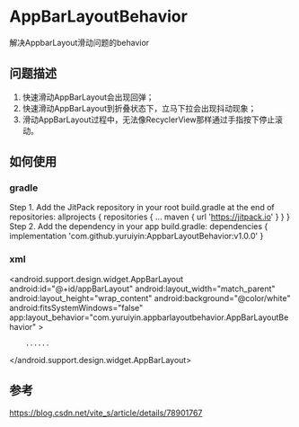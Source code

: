 # AppBarLayoutBehavior
解决AppbarLayout滑动问题的behavior

## 问题描述
1) 快速滑动AppBarLayout会出现回弹；
2) 快速滑动AppBarLayout到折叠状态下，立马下拉会出现抖动现象；
3) 滑动AppBarLayout过程中，无法像RecyclerView那样通过手指按下停止滚动。

## 如何使用
### gradle
Step 1. Add the JitPack repository in your root build.gradle at the end of repositories:
	allprojects {
		repositories {
			...
			maven { url 'https://jitpack.io' }
		}
	}
Step 2. Add the dependency in your app build.gradle:
	dependencies {
	        implementation 'com.github.yuruiyin:AppbarLayoutBehavior:v1.0.0'
	}

### xml
<android.support.design.widget.AppBarLayout
        android:id="@+id/appBarLayout"
        android:layout_width="match_parent"
        android:layout_height="wrap_content"
        android:background="@color/white"
        android:fitsSystemWindows="false"
        app:layout_behavior="com.yuruiyin.appbarlayoutbehavior.AppBarLayoutBehavior"
        >

        ......

</android.support.design.widget.AppBarLayout>

## 参考
https://blog.csdn.net/vite_s/article/details/78901767
